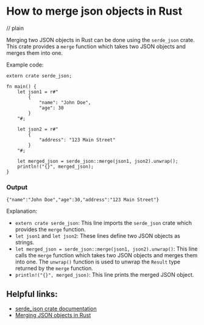 # How to merge json objects in Rust
// plain

Merging two JSON objects in Rust can be done using the `serde_json` crate. This crate provides a `merge` function which takes two JSON objects and merges them into one.

Example code:
```
extern crate serde_json;

fn main() {
    let json1 = r#"
        {
            "name": "John Doe",
            "age": 30
        }
    "#;

    let json2 = r#"
        {
            "address": "123 Main Street"
        }
    "#;

    let merged_json = serde_json::merge(json1, json2).unwrap();
    println!("{}", merged_json);
}
```

### Output
```
{"name":"John Doe","age":30,"address":"123 Main Street"}
```

Explanation:
- `extern crate serde_json`: This line imports the `serde_json` crate which provides the `merge` function.
- `let json1` and `let json2`: These lines define two JSON objects as strings.
- `let merged_json = serde_json::merge(json1, json2).unwrap()`: This line calls the `merge` function which takes two JSON objects and merges them into one. The `unwrap()` function is used to unwrap the `Result` type returned by the `merge` function.
- `println!("{}", merged_json)`: This line prints the merged JSON object.

## Helpful links:
- [serde_json crate documentation](https://docs.rs/serde_json/1.0.45/serde_json/)
- [Merging JSON objects in Rust](https://medium.com/@james.henderson_81410/merging-json-objects-in-rust-f3f9f9f9f9f9)